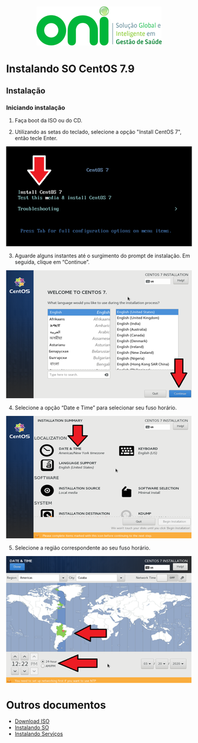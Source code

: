 <h1 align="center">
  <img src="images/oni-logo.png" />
</h1>

# Instalando SO CentOS 7.9

## Instalação
### Iniciando instalação
1. Faça boot da ISO ou do CD.

2. Utilizando as setas do teclado, selecione a opção "Install CentOS 7", então tecle Enter.
<img src="images/01_install_boot.png" />

3. Aguarde alguns instantes até o surgimento do prompt de instalação. Em seguida, clique em “Continue”.
<img src="images/01_install_language.png" />

4. Selecione a opção “Date e Time” para selecionar seu fuso horário.
<img src="images/01_install_opt_data.png" />

5. Selecione a região correspondente ao seu fuso horário.
<img src="images/01_install_time.png" />

# Outros documentos
- [Download ISO](README.md)
- [Instalando SO](01INSTALLSO.md)
- [Instalando Serviços](01INSTALLBD.md)


